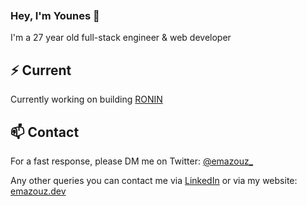 <img style="width:100%;height:3px;" src="./bar.gif" />

### Hey, I'm Younes 👋

I'm a 27 year old full-stack engineer & web developer

## ⚡️ Current

Currently working on building [RONIN](https://emazouz.dev/demo)

## 📫 Contact

For a fast response, please DM me on Twitter: [@emazouz_](https://x.com/emazouz_) 

Any other queries you can contact me via [LinkedIn](https://www.linkedin.com/in/emazouz) or via my website: [emazouz.dev](https://emazouz.dev/contact)
